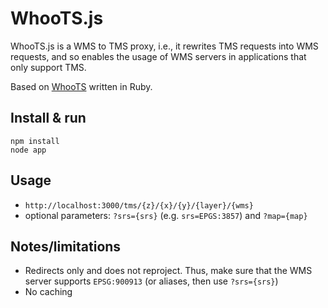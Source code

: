 WhooTS.js
=========

WhooTS.js is a WMS to TMS proxy, i.e., it rewrites TMS requests into WMS requests, and so enables the usage of WMS servers in applications that only support TMS.

Based on [WhooTS](https://github.com/timwaters/whoots) written in Ruby.

Install & run
-------

```
npm install
node app
```

Usage
-----
* `http://localhost:3000/tms/{z}/{x}/{y}/{layer}/{wms}`
* optional parameters: `?srs={srs}` (e.g. `srs=EPGS:3857`) and `?map={map}`

Notes/limitations
-----------------
* Redirects only and does not reproject. Thus, make sure that the WMS server supports `EPSG:900913` (or aliases, then use `?srs={srs}`)
* No caching